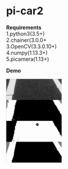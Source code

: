 # pi-car2  

**Requirements**  
	1.python3(3.5+)  
	2.chainer(3.0.0+  
	3.OpenCV(3.3.0.10+)  
	4.numpy(1.13.3+)  
	5.picamera(1.13+)


**Demo**
	

![result](https://github.com/shtsno24/FCN4p-car/blob/master/media/semantic_run_line_detection.gif)




<!--
data/bin2train_data.npz does not exist! : please restart
ssh scp  permission denied : sudo chmod 777 ./AI\
ImportError: libf77blas.so.3: cannot open shared object file: No such file or directory  :  sudo apt-get install libatlas-base-dev\
<https://github.com/apache/incubator-mxnet/issues/5290>\

ImportError: libgstbase-1.0.so.0: cannot open shared object file: No such file or directory : sudo apt-get install gstreamer1.0\
-->
